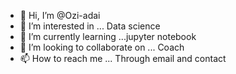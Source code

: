 - 👋 Hi, I’m @Ozi-adai
- 👀 I’m interested in ... Data science
- 🌱 I’m currently learning ...jupyter notebook
- 💞️ I’m looking to collaborate on ... Coach
- 📫 How to reach me ... Through email and contact

<!--
Ozi-adai/Ozi-adai is a ✨ special ✨ repository because its `README.md` (this file) appears on your GitHub profile.
You can click the Preview link to take a look at your changes.
--->
